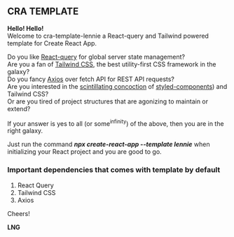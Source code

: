 ## CRA TEMPLATE

**Hello! Hello!**\
Welcome to cra-template-lennie a React-query and Tailwind powered template for Create React App.

Do you like <span style="color:red">[React-query](https://react-query.tanstack.com/overview "React Query")</span> for global server state management?\
Are you a fan of <span style="color:red">[Tailwind CSS](https://tailwindcss.com/docs/installation, "TailwindCSS")</span>, the best utility-first CSS framework in the galaxy?\
Do you fancy <span style="color:red">[Axios](https://github.com/axios/axios)</span> over fetch API for REST API requests?\
Are you interested in the [scintillating concoction](https://www.npmjs.com/package/tailwind-styled-components)</span> of [styled-components](https://styled-components.com/docs))</span> and Tailwind CSS?\
Or are you tired of project structures that are agonizing to maintain or extend?

If your answer is yes to all (or some<sup>infinity</sup>) of the above, then you are in the right galaxy.

Just run the command **_npx create-react-app --template lennie_** when initializing your React project and you are good to go.

### Important dependencies that comes with template by default

1. React Query
2. Tailwind CSS
3. Axios

Cheers!

**LNG**
